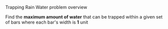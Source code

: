 Trapping Rain Water problem overview

Find the **maximum amount of water** that can be trapped within a given set of bars where each bar's width is **1** unit